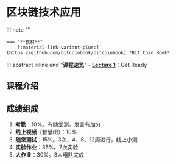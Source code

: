 # **区块链技术应用**

!!! note ""    
    
    === "**教材**"
        [:material-link-variant-plus:](https://github.com/bitcoinbook/bitcoinbook) *Bit Coin Book*

!!! abstract inline end "**课程速览**"
    - [**Lecture 1**](区块链_1.md)：Get Ready

## **课程介绍**



## **成绩组成**

1. **考勤**：10%。有随堂测，发言有加分
2. **线上视频**（智慧树）：10%
3. **随堂测试**：15%。3次，4、8、12周进行，线上小测
4. **实验作业**：35%。7次实验
5. **大作业**：30%。3人组队完成
